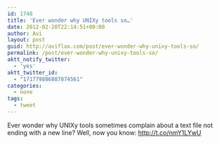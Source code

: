 ```yaml
---
id: 1748
title: 'Ever wonder why UNIXy tools so…'
date: 2012-02-20T22:14:51+00:00
author: Avi
layout: post
guid: http://aviflax.com/post/ever-wonder-why-unixy-tools-so/
permalink: /post/ever-wonder-why-unixy-tools-so/
aktt_notify_twitter:
  - 'yes'
aktt_twitter_id:
  - "171779886887874561"
categories:
  - none
tags:
  - tweet
---
```

Ever wonder why UNIXy tools sometimes complain about a text file not ending with a new line? Well, now you know: <a href="http://t.co/nmY1LYwU" rel="nofollow">http://t.co/nmY1LYwU</a>
